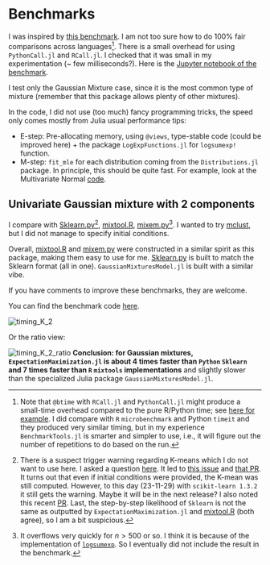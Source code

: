 # Benchmarks

I was inspired by [this benchmark](https://floswald.github.io/post/em-benchmarks/).
I am not too sure how to do 100% fair comparisons across languages[^1].
There is a small overhead for using `PythonCall.jl` and `RCall.jl`. I checked that it was small in my experimentation (~ few milliseconds?).
Here is the [Jupyter notebook of the benchmark](https://github.com/dmetivie/Pluto_export/blob/main/jupyter/benchmark_EM/benchmark_v2_K2_unidim.ipynb).

I test only the Gaussian Mixture case, since it is the most common type of mixture (remember that this package allows plenty of other mixtures).

In the code, I did not use (too much) fancy programming tricks, the speed only comes mostly from Julia usual performance tips:

- E-step: Pre-allocating memory, using `@views`, type-stable code (could be improved here) + the package `LogExpFunctions.jl` for `logsumexp!` function.
- M-step: `fit_mle` for each distribution coming from the `Distributions.jl` package. In principle, this should be quite fast. For example, look at the Multivariate Normal [code](https://github.com/JuliaStats/Distributions.jl/blob/aad64af36e83f9a191de34f497e584943ffa84e5/src/multivariate/mvnormal.jl#L419).

## Univariate Gaussian mixture with 2 components

I compare with [Sklearn.py](https://scikit-learn.org/stable/modules/generated/sklearn.mixture.GaussianMixture.html#sklearn.mixture.GaussianMixture)[^2], [mixtool.R](https://cran.r-project.org/web/packages/mixtools/index.html), [mixem.py](https://mixem.readthedocs.io/en/latest/index.html)[^3].
I wanted to try [mclust](https://cloud.r-project.org/web/packages/mclust/vignettes/mclust.html), but I did not manage to specify initial conditions.

Overall, [mixtool.R](https://cran.r-project.org/web/packages/mixtools/index.html) and [mixem.py](https://mixem.readthedocs.io/en/latest/index.html) were constructed in a similar spirit as this package, making them easy to use for me. [Sklearn.py](https://scikit-learn.org/stable/modules/generated/sklearn.mixture.GaussianMixture.html#sklearn.mixture.GaussianMixture) is built to match the Sklearn format (all in one). `GaussianMixturesModel.jl` is built with a similar vibe.

If you have comments to improve these benchmarks, they are welcome.

You can find the benchmark code [here](https://github.com/dmetivie/ExpectationMaximization.jl/tree/master/benchmarks/benchmark_v1_K2_unidim.jl).

![timing_K_2](https://github.com/user-attachments/assets/d0eed38a-a66e-4b7e-8e4d-de3782190343)

Or the ratio view:

![timing_K_2_ratio](https://github.com/user-attachments/assets/3d174899-c50c-4f71-8dbb-4a9a0a238713)
**Conclusion: for Gaussian mixtures, `ExpectationMaximization.jl` is about 4 times faster than `Python` `Sklearn` and 7 times faster than `R` `mixtools` implementations** and slightly slower than the specialized Julia package `GaussianMixturesModel.jl`.

[^1]: Note that `@btime` with `RCall.jl` and `PythonCall.jl` might produce a small-time overhead compared to the pure R/Python time; see [here for example](https://discourse.julialang.org/t/benchmarking-julia-vs-python-vs-r-with-pycall-and-rcall/37308).
I did compare with `R` `microbenchmark` and Python `timeit` and they produced very similar timing, but in my experience `BenchmarkTools.jl` is smarter and simpler to use, i.e., it will figure out the number of repetitions to do based on the run.

[^2]: There is a suspect trigger warning regarding K-means which I do not want to use here. I asked a question [here](https://github.com/scikit-learn/scikit-learn/discussions/25916). It led to [this issue](https://github.com/scikit-learn/scikit-learn/issues/26015) and [that PR](https://github.com/scikit-learn/scikit-learn/pull/26021). It turns out that even if initial conditions were provided, the K-mean was still computed. However, to this day (23-11-29) with `scikit-learn 1.3.2` it still gets the warning. Maybe it will be in the next release? I also noted this recent [PR](https://github.com/scikit-learn/scikit-learn/pull/26416).
Last, the step-by-step likelihood of `Sklearn` is not the same as outputted by `ExpectationMaximization.jl` and [mixtool.R](https://cran.r-project.org/web/packages/mixtools/index.html) (both agree), so I am a bit suspicious.

[^3]: It overflows very quickly for $n>500$ or so. I think it is because of the implementation of [`logsumexp`](https://github.com/sseemayer/mixem/blob/2ffd990b22a12d48313340b427feae73bcf6062d/mixem/em.py#L5). So I eventually did not include the result in the benchmark.
